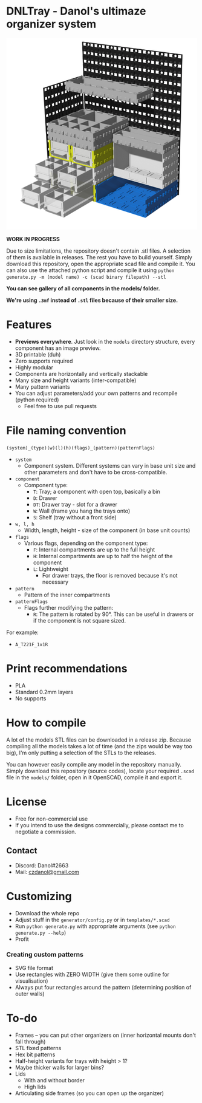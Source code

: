 # DNLTray - Danol's ultimaze organizer system
![](etc/render3.png)

**WORK IN PROGRESS**

Due to size limitations, the repository doesn't contain .stl files. A selection of them is available in releases. The rest you have to build yourself. Simply download this repository, open the appropriate scad file and compile it. You can also use the attached python script and compile it using `python generate.py -m (model name) -c (scad binary filepath) --stl`

**You can see gallery of all components in the models/ folder.**

**We're using `.3mf` instead of `.stl` files because of their smaller size.**

# Features
- **Previews everywhere**. Just look in the `models` directory structure, every component has an image preview. 
- 3D printable (duh)
- Zero supports required
- Highly modular
- Components are horizontally and vertically stackable
- Many size and height variants (inter-compatible)
- Many pattern variants
- You can adjust parameters/add your own patterns and recompile (python required)
	- Feel free to use pull requests

# File naming convention
`(system)_(type)(w)(l)(h)(flags)_(pattern)(patternFlags)`

* `system`
  * Component system. Different systems can vary in base unit size and other parameters and don't have to be cross-compatible.
* `component`
  * Component type:
    * `T`: Tray; a component with open top, basically a bin
    * `D`: Drawer
    * `DT`: Drawer tray - slot for a drawer
    * `W`: Wall (frame you hang the trays onto)
    * `S`: Shelf (tray without a front side)
* `w, l, h`
  * Width, length, height - size of the component (in base unit counts)
* `flags`
  * Various flags, depending on the component type:
    * `F`: Internal compartments are up to the full height
    * `H`: Internal compartments are up to half the height of the component
    * `L`: Lightweight
      * For drawer trays, the floor is removed because it's not necessary
* `pattern`
  * Pattern of the inner compartments
* `patternFlags`
  * Flags further modifying the pattern:
    * `R`: The pattern is rotated by 90°. This can be useful in drawers or if the component is not square sized.

For example:
* `A_T221F_1x1R`

# Print recommendations
* PLA
* Standard 0.2mm layers
* No supports

# How to compile
A lot of the models STL files can be downloaded in a release zip. Because compiling all the models takes a lot of time (and the zips would be way too big), I'm only putting a selection of the STLs to the releases.

You can however easily compile any model in the repository manually. Simply download this repository (source codes), locate your required `.scad` file in the `models/` folder, open in it OpenSCAD, compile it and export it.

# License
- Free for non-commercial use
- If you intend to use the designs commercially, please contact me to negotiate a commission.

## Contact
* Discord: Danol#2663
* Mail: czdanol@gmail.com
  
# Customizing
- Download the whole repo
- Adjust stuff in the `generator/config.py` or in `templates/*.scad`
- Run `python generate.py` with appropriate arguments (see `python generate.py --help`)
- Profit

### Creating custom patterns
- SVG file format
- Use rectangles with ZERO WIDTH (give them some outline for visualisation)
- Always put four rectangles around the pattern (determining position of outer walls)

# To-do
- Frames – you can put other organizers on (inner horizontal mounts don't fall through)
- STL fixed patterns
- Hex bit patterns
- Half-height variants for trays with height > 1?
- Maybe thicker walls for larger bins?
- Lids
  * With and without border
  * High lids
- Articulating side frames (so you can open up the organizer)